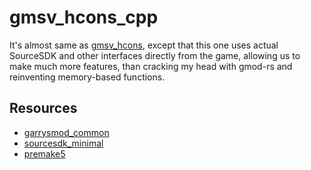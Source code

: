 # gmsv_hcons_cpp
It's almost same as [gmsv_hcons](https://github.com/shockpast/gmsv_hcons), except that this one uses actual SourceSDK and other interfaces directly from the game, allowing us to make much more features, than cracking my head with gmod-rs and reinventing memory-based functions.

## Resources
- [garrysmod_common](https://github.com/danielga/garrysmod_common/tree/master)
- [sourcesdk_minimal](https://github.com/danielga/sourcesdk-minimal/tree/master)
- [premake5](https://premake.github.io/)